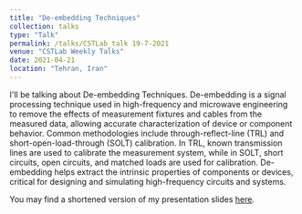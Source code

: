 ```yaml
---
title: "De-embedding Techniques"
collection: talks
type: "Talk"
permalink: /talks/CSTLab_talk 19-7-2021
venue: "CSTLab Weekly Talks"
date: 2021-04-21
location: "Tehran, Iran"
---
```



I'll be talking about De-embedding Techniques. De-embedding is a signal processing technique used in high-frequency and microwave engineering to remove the effects of measurement fixtures and cables from the measured data, allowing accurate characterization of device or component behavior. Common methodologies include through-reflect-line (TRL) and short-open-load-through (SOLT) calibration. In TRL, known transmission lines are used to calibrate the measurement system, while in SOLT, short circuits, open circuits, and matched loads are used for calibration. De-embedding helps extract the intrinsic properties of components or devices, critical for designing and simulating high-frequency circuits and systems.

You may find a shortened version of my presentation slides [here](https://MiladSeyedi.github.io/files/De-embedding-Techniques-for-Evaluation-of-Die-Die-Interconnect-on-the-Organic-Interposer-Technology-Surface.pdf).
